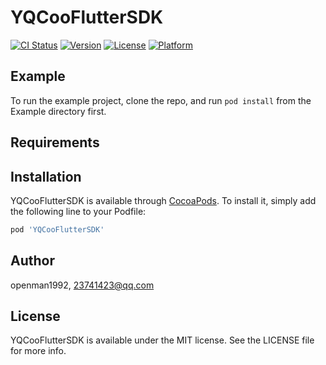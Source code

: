 # YQCooFlutterSDK

[![CI Status](https://img.shields.io/travis/openman1992/YQCooFlutterSDK.svg?style=flat)](https://travis-ci.org/openman1992/YQCooFlutterSDK)
[![Version](https://img.shields.io/cocoapods/v/YQCooFlutterSDK.svg?style=flat)](https://cocoapods.org/pods/YQCooFlutterSDK)
[![License](https://img.shields.io/cocoapods/l/YQCooFlutterSDK.svg?style=flat)](https://cocoapods.org/pods/YQCooFlutterSDK)
[![Platform](https://img.shields.io/cocoapods/p/YQCooFlutterSDK.svg?style=flat)](https://cocoapods.org/pods/YQCooFlutterSDK)

## Example

To run the example project, clone the repo, and run `pod install` from the Example directory first.

## Requirements

## Installation

YQCooFlutterSDK is available through [CocoaPods](https://cocoapods.org). To install
it, simply add the following line to your Podfile:

```ruby
pod 'YQCooFlutterSDK'
```

## Author

openman1992, 23741423@qq.com

## License

YQCooFlutterSDK is available under the MIT license. See the LICENSE file for more info.
